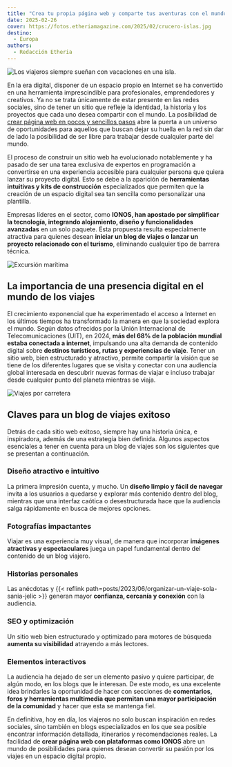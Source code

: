 ```yaml
---
title: "Crea tu propia página web y comparte tus aventuras con el mundo"
date: 2025-02-26
cover: https://fotos.etheriamagazine.com/2025/02/crucero-islas.jpg
destino: 
  - Europa
authors: 
  - Redacción Etheria
---
```


![Los viajeros siempre sueñan con vacaciones en una isla.](https://fotos.etheriamagazine.com/2025/02/playa-isla.jpg "Los viajeros siempre sueñan con vacaciones en una isla.")

En la era digital, disponer de un espacio propio en Internet se ha convertido en una 
herramienta imprescindible para profesionales, emprendedores y creativos. Ya no se trata 
únicamente de estar presente en las redes sociales, sino de tener un sitio que refleje 
la identidad, la historia y los proyectos que cada uno desea compartir con el mundo. La 
posibilidad de [crear página web en pocos y sencillos 
pasos](https://www.ionos.es/pagina-web/crear-pagina-web) abre la puerta a un universo de 
oportunidades para aquellos que buscan dejar su huella en la red sin dar de lado la 
posibilidad de ser libre para trabajar desde cualquier parte del mundo. 

El proceso de construir un sitio web ha evolucionado notablemente y ha pasado de ser una 
tarea exclusiva de expertos en programación a convertirse en una experiencia accesible 
para cualquier persona que quiera lanzar su proyecto digital. Esto se debe a la 
aparición de **herramientas intuitivas y kits de construcción** especializados que 
permiten que la creación de un espacio digital sea tan sencilla como personalizar una 
plantilla. 

Empresas líderes en el sector, como **IONOS, han apostado por simplificar la tecnología, 
integrando alojamiento, diseño y funcionalidades avanzadas** en un solo paquete. Esta 
propuesta resulta especialmente atractiva para quienes desean **iniciar un blog de 
viajes o lanzar un proyecto relacionado con el turismo**, eliminando cualquier tipo de 
barrera técnica. 

![Excursión marítima](https://fotos.etheriamagazine.com/2025/02/crucero-islas.jpg "Compartir las experiencias en webs y blogs es como disfrutar nuevamente del viaje realizado.")

## La importancia de una presencia digital en el mundo de los viajes

El crecimiento exponencial que ha experimentado el acceso a Internet en los últimos 
tiempos ha transformado la manera en que la sociedad explora el mundo. Según datos 
ofrecidos por la Unión Internacional de Telecomunicaciones (UIT), en 2024, **más del 68% 
de la población mundial estaba conectada a internet**, impulsando una alta demanda de 
contenido digital sobre **destinos turísticos, rutas y experiencias de viaje**. Tener un 
sitio web, bien estructurado y atractivo, permite compartir la visión que se tiene de 
los diferentes lugares que se visita y conectar con una audiencia global interesada en 
descubrir nuevas formas de viajar e incluso trabajar desde cualquier punto del planeta 
mientras se viaja. 

![Viajes por carretera](https://fotos.etheriamagazine.com/2025/02/carretera-viaje.jpg "Las recomendaciones personales son importantes para que un blog triunfe.")

## Claves para un blog de viajes exitoso

Detrás de cada sitio web exitoso, siempre hay una historia única, e inspiradora, además 
de una estrategia bien definida. Algunos aspectos esenciales a tener en cuenta para un 
blog de viajes son los siguientes que se presentan a continuación. 

### Diseño atractivo e intuitivo

La primera impresión cuenta, y mucho. Un **diseño limpio y fácil de navegar** invita a 
los usuarios a quedarse y explorar más contenido dentro del blog, mientras que una 
interfaz caótica o desestructurada hace que la audiencia salga rápidamente en busca de 
mejores opciones. 

### Fotografías impactantes

Viajar es una experiencia muy visual, de manera que incorporar **imágenes atractivas y 
espectaculares** juega un papel fundamental dentro del contenido de un blog viajero. 

### Historias personales

Las anécdotas y {{< reflink path=posts/2023/06/organizar-un-viaje-sola-sania-jelic >}} 
generan mayor **confianza, cercanía y conexión** con la audiencia. 

### SEO y optimización

Un sitio web bien estructurado y optimizado para motores de búsqueda **aumenta su 
visibilidad** atrayendo a más lectores. 

### Elementos interactivos

La audiencia ha dejado de ser un elemento pasivo y quiere participar, de algún modo, en 
los blogs que le interesan. De este modo, es una excelente idea brindarles la 
oportunidad de hacer con secciones de **comentarios, foros y herramientas multimedia que 
permitan una mayor participación de la comunidad** y hacer que esta se mantenga fiel. 

En definitiva, hoy en día, los viajeros no solo buscan inspiración en redes sociales, 
sino también en blogs especializados en los que sea posible encontrar información 
detallada, itinerarios y recomendaciones reales. La facilidad de **crear página web con 
plataformas como IONOS** abre un mundo de posibilidades para quienes desean convertir su 
pasión por los viajes en un espacio digital propio.
